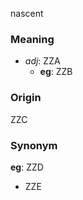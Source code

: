 nascent
### Meaning
+ _adj_: ZZA
    + __eg__: ZZB

### Origin

ZZC

### Synonym

__eg__: ZZD

+ ZZE


